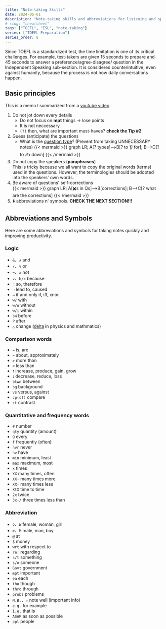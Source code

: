 ```yaml
---
title: "Note-taking Skills"
date: 2024-05-01
description: "Note-taking skills and abbreviations for listening and speaking sections."
# slug: "cheatsheet"
tags: ["TOEFL", "ESL", "note-taking"]
series: ["TOEFL Preparation"]
series_order: 8
---
```


Since TOEFL is a standardized test, the time limitation is one of its critical challenges. For example, test-takers are given 15 seconds to prepare and 45 seconds to answer a preference/agree-disagree/ question in the Independent Speaking sub-section. It is considered counterintuitive, even against humanity, because the process is not how daily conversations happen.
## Basic principles
This is a memo I summarized from a [youtube video]((https://www.youtube.com/watch?v=EXAbraAOdBQ)): 
1. Do not jot down every details
   - Do not focus on **mpt** things -> lose points
   - It is not neccessary
   - ``(?)`` then, what are important must-haves? **check the Tip #2**
2. Guess (anticipate) the questions
   - What is the [question type](https://www.youtube.com/watch?v=qI0YOyvLk50)? (Prevent from taking UNNECESSARY notes)
{{< mermaid >}}
graph LR;
A[? types]-->B[? to 👂 for];
B-->C[? to ✍️ down]
{{< /mermaid >}}
3. Do not copy the speakers (**paraphrases**) \
   This is tricky because we all want to copy the original words (terms) used in the questions. However, the terminologies should be adopted into the speakers' own words.
4. Be aware of questions' self-corrections \
    {{< mermaid >}}
graph LR;
A[✖️s in Qs]-->B[corrections];
B-->C[? what are the corrections]
{{< /mermaid >}}
5. ⬇️ abbreviations n' symbols. **CHECK THE NEXT SECTION!!!**
## Abbreviations and Symbols
Here are some abbreviations and symbols for taking notes quickly and improving productivity.
### Logic
- ``&``、``∧`` and
- ``/``、``∨`` or
- ``¬``、``x`` not
- ``∵``、``b/c`` because
- ``∴`` so, therefore
- ``→`` lead to, caused
- ``↔`` if and only if, iff, xnor
- ``w/`` with
- ``w/o`` without
- ``w/i`` within
- ``b4`` before
- ``P`` after
- ``△`` change ([delta](https://dictionary.cambridge.org/dictionary/english/delta) in physics and mathmatics)
### Comparison words
- ``=`` is, are
- ``~`` about, approximately
- ``>`` more than
- ``<`` less than
- ``⭡`` increase, produce, gain, grow
- ``⭣`` decrease, reduce, loss
- ``btwn`` between
- ``bg`` background
- ``vs`` versus, against
- ``cp(cf)`` compare
- ``ct`` contrast
### Quantitative and frequency words
- ``#`` number
- ``qty`` quantity (amount)
- ``Q`` every
- ``f`` frequently (often)
- ``nvr`` never
- ``hv`` have
- ``min`` minimum, least
- ``max`` maximum, most
- ``x`` times
- ``XX`` many times, often
- ``XX+`` many times more
- ``XX-`` many times less
- ``XtX`` time to time
- ``2x`` twice
- ``3x-/`` three times less than
### Abbreviation
- ``♀``、``W`` female, woman, girl
- ``♂``、``M`` male, man, boy
- ``@`` at
- ``$`` money
- ``wrt`` with respect to
- ``re:`` regarding
- ``s/t`` something
- ``s/o`` someone
- ``Govt`` government
- ``mpt`` important
- ``ea`` each
- ``tho`` though
- ``thro`` through
- ``probs`` problems
- ``N.B.``、``☆`` note well (important info)
- ``e.g.`` for example
- ``i.e.`` that is
- ``ASAP`` as soon as possible
- ``ppl`` people